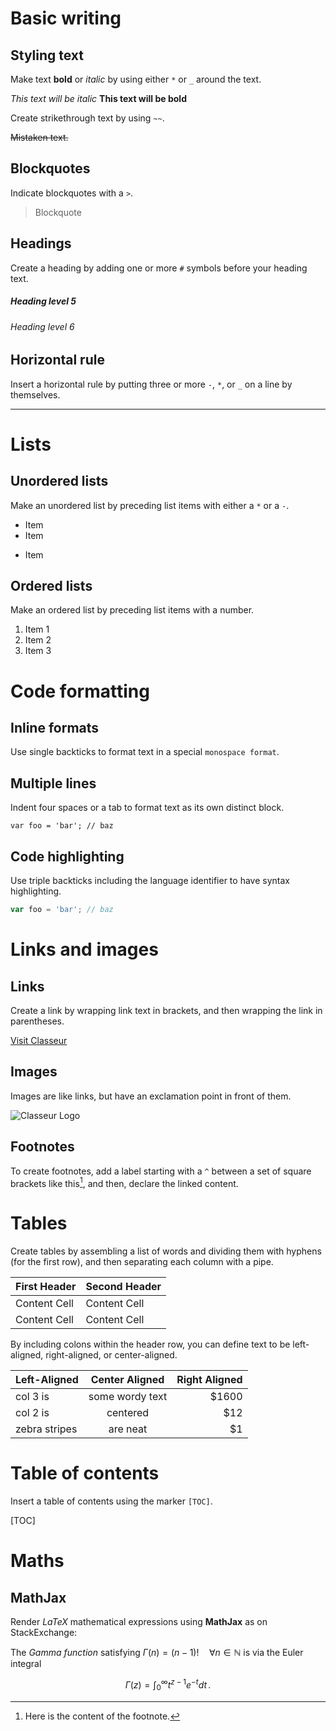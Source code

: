# Basic writing

## Styling text

Make text **bold** or *italic* by using either `*` or `_` around the text.

_This text will be italic_
__This text will be bold__

Create strikethrough text by using `~~`.

~~Mistaken text.~~

## Blockquotes

Indicate blockquotes with a `>`.

> Blockquote

## Headings

Create a heading by adding one or more `#` symbols before your heading text.

##### Heading level 5
###### Heading level 6

## Horizontal rule

Insert a horizontal rule by putting three or more `-`, `*`, or `_` on a line by themselves.

----------

# Lists

## Unordered lists

Make an unordered list by preceding list items with either a `*` or a `-`.

- Item
- Item
* Item

## Ordered lists

Make an ordered list by preceding list items with a number.

1. Item 1
2. Item 2
3. Item 3


# Code formatting

## Inline formats

Use single backticks to format text in a special `monospace format`.

## Multiple lines

Indent four spaces or a tab to format text as its own distinct block.

	var foo = 'bar'; // baz

## Code highlighting

Use triple backticks including the language identifier to have syntax highlighting.

```javascript
var foo = 'bar'; // baz
```


# Links and images

## Links

Create a link by wrapping link text in brackets, and then wrapping the link in parentheses.

[Visit Classeur](http://classeur.io)

## Images

Images are like links, but have an exclamation point in front of them.

![Classeur Logo](/images/logo.png)

## Footnotes

To create footnotes, add a label starting with a `^` between a set of square brackets like this[^footnote], and then, declare the linked content.

  [^footnote]: Here is the content of the footnote.


# Tables

Create tables by assembling a list of words and dividing them with hyphens (for the first row), and then separating each column with a pipe.

First Header  | Second Header
------------- | -------------
Content Cell  | Content Cell
Content Cell  | Content Cell

By including colons within the header row, you can define text to be left-aligned, right-aligned, or center-aligned.

| Left-Aligned  | Center Aligned  | Right Aligned |
| :------------ |:---------------:| -----:|
| col 3 is      | some wordy text | $1600 |
| col 2 is      | centered        |   $12 |
| zebra stripes | are neat        |    $1 |


# Table of contents

Insert a table of contents using the marker `[TOC]`.

[TOC]


# Maths

## MathJax

Render *LaTeX* mathematical expressions using **MathJax** as on StackExchange:

The *Gamma function* satisfying $\Gamma(n) = (n-1)!\quad\forall n\in\mathbb N$ is via the Euler integral

$$
\Gamma(z) = \int_0^\infty t^{z-1}e^{-t}dt\,.
$$
